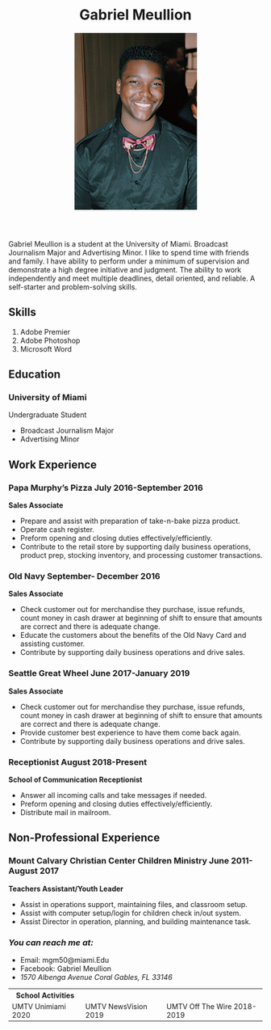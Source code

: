 <!DOCTYPE HTML>

<head>
  <!--<title>Resume</title>-->
  <meta charset= "utf-8">
</head>

<body>
    <header>
<h1> Gabriel Meullion </h1>
      
<img src="headshot.jpg" alt="headshot" />

</header>

<main>

  <p> Gabriel Meullion is a student at the University of Miami.
  Broadcast Journalism Major and Advertising Minor. I like to spend time with friends and family. I have ability to perform under a minimum of supervision and demonstrate a high degree initiative and judgment. The ability to work independently and meet multiple deadlines, detail oriented, and reliable.  A self-starter and problem-solving skills.</p>
<section>

  <h2> Skills </h2>

<ol>
  <li> Adobe Premier </li>
  <li> Adobe Photoshop </li>
  <li> Microsoft Word </li> 
</ol>

<h2> Education </h2>

<h3> University of Miami </h3>
   Undergraduate Student
  <ul>
  <li> Broadcast Journalism Major</li>
  <li> Advertising Minor </li>
  </ul>
</section>

  <h2>Work Experience</h2>
<h3> Papa Murphy’s Pizza July 2016-September 2016</h3>

<p><strong>Sales Associate</strong></p>
  <ul>
    <li> Prepare and assist with preparation of take-n-bake pizza product.</li>
    <li> Operate cash register.</li>
    <li> Preform opening and closing duties effectively/efficiently.</li>
   <li> Contribute to the retail store by supporting daily business operations, product prep, stocking inventory, and processing customer transactions.</li>
  </ul>

  <h3>Old Navy September- December 2016</h3>

<p><strong> Sales Associate</strong></p>
<ul>
  <li>Check customer out for merchandise they purchase, issue refunds, count money in cash drawer at beginning of shift to ensure that amounts are correct and there is adequate change.</li>
  <li> Educate the customers about the benefits of the Old Navy Card and assisting customer.</li>
  <li> Contribute by supporting daily business operations and drive sales.</li>
</ul>

<h3> Seattle Great Wheel June 2017-January 2019</h3>

<p><strong>Sales Associate</strong></p>
  <ul>
    <li> Check customer out for merchandise they purchase, issue refunds, count money in cash drawer at beginning of shift to ensure that amounts are correct and there is adequate change.</li>
    <li> Provide customer best experience to have them come back again.</li>
    <li> Contribute by supporting daily business operations and drive sales.</li>
  </ul>

<h3> Receptionist August 2018-Present</h3>

<p><strong> School of Communication Receptionist</strong></p>
  <ul>
    <li> Answer all incoming calls and take messages if needed.</li>
    <li> Preform opening and closing duties effectively/efficiently.</li>
   <li> Distribute mail in mailroom.</li>
  </ul>

  <h2>Non-Professional Experience</h2>
  <h3> Mount Calvary Christian Center Children Ministry June 2011-August 2017</h3>

<p><strong>Teachers Assistant/Youth Leader</strong></p>
<ul>
  <li> Assist in operations support, maintaining files, and classroom setup.</li>
  <li> Assist with computer setup/login for children check in/out system.</li>
  <li> Assist Director in operation, planning, and building maintenance task.</li>
</ul>

<table>
<tr>
  <th>School Activities </th>
 </tr>
<tr>
  <td>UMTV Unimiami 2020</td>
  <td>UMTV NewsVision 2019</td>
  <td>UMTV Off The Wire 2018-2019</td>

</main>

<footer>
  <h3> <i>You can reach me at:</i> </h3>
    <ul>
      <li> Email: mgm50@miami.Edu </li>
      <li> Facebook: Gabriel Meullion</li>
<li> <address>
  1570 Albenga Avenue
  Coral Gables, FL 33146
</address>
</li>
</ul>
  </footer>

</body>

</html>

